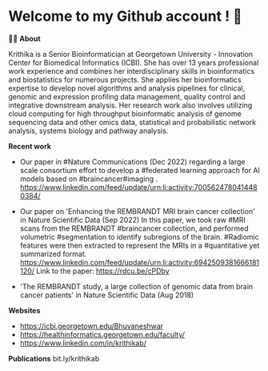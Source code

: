 # Welcome to my Github account !  👋

🙋‍♀️ **About**

Krithika is a Senior Bioinformatician at Georgetown University - Innovation Center for Biomedical Informatics (ICBI). She has over 13 years professional work experience and combines her interdisciplinary skills in bioinformatics and biostatistics for numerous projects. She applies her bioinformatics expertise to develop novel algorithms and analysis pipelines for clinical, genomic and expression profiling data management, quality control and integrative downstream analysis. Her research work also involves utilizing cloud computing for high throughput bioinformatic analysis of genome sequencing data and other omics data, statistical and probabilistic network analysis, systems biology and pathway analysis. 

**Recent work**
* Our paper in #Nature Communications (Dec 2022) regarding a large scale consortium effort to develop a #federated learning approach for AI models based on #braincancer#imaging .
https://www.linkedin.com/feed/update/urn:li:activity:7005624780414480384/

* Our paper on 'Enhancing the REMBRANDT MRI brain cancer collection' in Nature Scientific Data (Sep 2022)
In this paper, we took raw #MRI scans from the REMBRANDT #braincancer collection, and performed volumetric #segmentation to identify subregions of the brain. #Radiomic features were then extracted to represent the MRIs in a #quantitative yet summarized format. 
https://www.linkedin.com/feed/update/urn:li:activity:6942509381666181120/
Link to the paper: https://rdcu.be/cPDby

* 'The REMBRANDT study, a large collection of genomic data from brain cancer patients' in Nature Scientific Data (Aug 2018)

**Websites**
* https://icbi.georgetown.edu/Bhuvaneshwar
* https://healthinformatics.georgetown.edu/faculty/
* https://www.linkedin.com/in/krithikab/

**Publications**
bit.ly/krithikab
